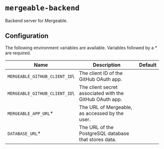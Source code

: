 # `mergeable-backend`

Backend server for Mergeable.

## Configuration

The following environment variables are available.
Variables followed by a \* are required.

| Name                           | Description                                             | Default |
| ------------------------------ | ------------------------------------------------------- | ------- |
| `MERGEABLE_GITHUB_CLIENT_ID`\  | The client ID of the GitHub OAuth app.                  |         |
| `MERGEABLE_GITHUB_CLIENT_ID`\  | The client secret associated with the GitHub OAuth app. |         |
| `MERGEABLE_APP_URL`\*          | The URL of Mergeable, as accessed by the user.          |         |
| `DATABASE_URL`\*               | The URL of the PostgreSQL database that stores data.    |         |
